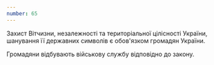 ```yaml
---
number: 65
---
```


Захист Вітчизни, незалежності та територіальної цілісності України, шанування її державних символів є обов'язком
громадян України.

Громадяни відбувають військову службу відповідно до закону.
